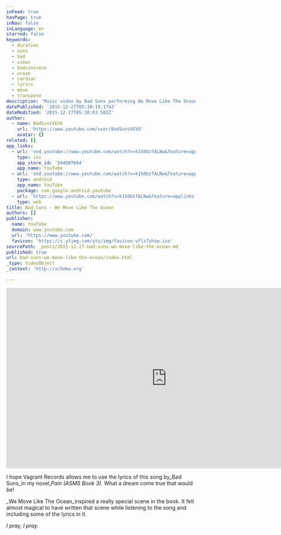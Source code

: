 ```yaml
---
inFeed: true
hasPage: true
inNav: false
inLanguage: en
starred: false
keywords:
  - duration
  - suns
  - bad
  - views
  - badsunsvevo
  - ocean
  - cardiac
  - lyrics
  - move
  - transpose
description: 'Music video by Bad Suns performing We Move Like The Ocean. (C) 2015 Vagrant http://www.vevo.com/watch/USVR91536301'
datePublished: '2015-12-27T05:30:19.174Z'
dateModified: '2015-12-27T05:30:03.582Z'
author:
  - name: BadSunsVEVO
    url: 'https://www.youtube.com/user/BadSunsVEVO'
    avatar: {}
related: []
app_links:
  - url: 'vnd.youtube://www.youtube.com/watch?v=k1S0UzfALNw&feature=applinks'
    type: ios
    app_store_id: '544007664'
    app_name: YouTube
  - url: 'vnd.youtube://www.youtube.com/watch?v=k1S0UzfALNw&feature=applinks'
    type: android
    app_name: YouTube
    package: com.google.android.youtube
  - url: 'https://www.youtube.com/watch?v=k1S0UzfALNw&feature=applinks'
    type: web
title: Bad Suns - We Move Like The Ocean
authors: []
publisher:
  name: YouTube
  domain: www.youtube.com
  url: 'https://www.youtube.com/'
  favicon: 'https://s.ytimg.com/yts/img/favicon-vflz7uhzw.ico'
sourcePath: _posts/2015-12-27-bad-suns-we-move-like-the-ocean.md
published: true
url: bad-suns-we-move-like-the-ocean/index.html
_type: VideoObject
_context: 'http://schema.org'

---
```

<iframe src="https://cdn.embedly.com/widgets/media.html?src=https%3A%2F%2Fwww.youtube.com%2Fembed%2Fk1S0UzfALNw%3Ffeature%3Doembed&amp;url=https%3A%2F%2Fwww.youtube.com%2Fwatch%3Fv%3Dk1S0UzfALNw&amp;image=https%3A%2F%2Fi.ytimg.com%2Fvi%2Fk1S0UzfALNw%2Fhqdefault.jpg&amp;key=b7d04c9b404c499eba89ee7072e1c4f7&amp;type=text%2Fhtml&amp;schema=youtube" width="854" height="480" scrolling="no" frameborder="0" allowfullscreen="allowfullscreen" style=""></iframe>

I hope Vagrant Records allows me to use the lyrics of this song by_Bad Suns_in my novel,_Pain (ASMS Book 3)_. What a dream come true that would be!

_We Move Like The Ocean_inspired a really special scene in the book. It felt almost magical to have written that scene while listening to the song and including some of the lyrics in it. 

_I pray, I pray._